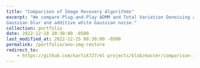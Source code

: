 ```yaml
---
title: "Comparison of Image Recovery Algorithms"
excerpt: "We compare Plug-and-Play ADMM and Total Variation Denoising algorithms for recovering images distorted by
Gaussian blur and additive white Gaussian noise."
collection: portfolio
date: 2022-12-18 20:30:00 -0500
last_modified_at: 2022-12-25 08:30:00 -0500
permalink: /portfolio/ano-img-restore
redirect_to:
    - https://github.com/kartik727/ml-projects/blob/master/comparison-image-recovery/report.pdf
---
```

